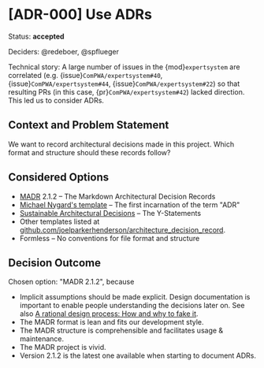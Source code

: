 <!-- cSpell:ignore ADRs, joelparkerhenderson, MADR, Nygard's -->

# [ADR-000] Use ADRs

Status: **accepted**

Deciders: @redeboer, @spflueger

Technical story: A large number of issues in the {mod}`expertsystem` are
correlated (e.g. {issue}`ComPWA/expertsystem#40`,
{issue}`ComPWA/expertsystem#44`, {issue}`ComPWA/expertsystem#22`) so that
resulting PRs (in this case, {pr}`ComPWA/expertsystem#42`) lacked direction.
This led us to consider ADRs.

## Context and Problem Statement

We want to record architectural decisions made in this project. Which format
and structure should these records follow?

## Considered Options

- [MADR](https://adr.github.io/madr/) 2.1.2 – The Markdown Architectural
  Decision Records
- [Michael Nygard's template](https://cognitect.com/blog/2011/11/15/documenting-architecture-decisions)
  – The first incarnation of the term "ADR"
- [Sustainable Architectural Decisions](https://www.infoq.com/articles/sustainable-architectural-design-decisions)
  – The Y-Statements
- Other templates listed at
  [github.com/joelparkerhenderson/architecture_decision_record](https://github.com/joelparkerhenderson/architecture_decision_record).
- Formless – No conventions for file format and structure

## Decision Outcome

Chosen option: "MADR 2.1.2", because

- Implicit assumptions should be made explicit. Design documentation is
  important to enable people understanding the decisions later on. See also
  [A rational design process: How and why to fake it](https://ieeexplore.ieee.org/document/6312940/).
- The MADR format is lean and fits our development style.
- The MADR structure is comprehensible and facilitates usage & maintenance.
- The MADR project is vivid.
- Version 2.1.2 is the latest one available when starting to document ADRs.
